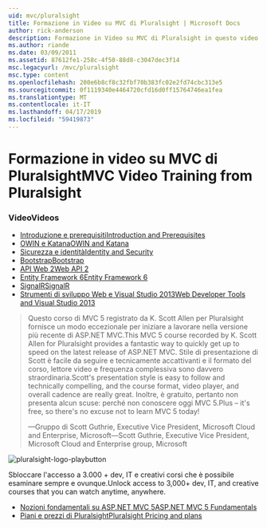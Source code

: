 ```yaml
---
uid: mvc/pluralsight
title: Formazione in Video su MVC di Pluralsight | Microsoft Docs
author: rick-anderson
description: Formazione in Video su MVC di Pluralsight in questo video di formazione gratuito otterrà è attivo e in esecuzione con ASP.NET MVC. Viene descritto come tutti gli elementi di configurazione di una soluzione di sviluppo...
ms.author: riande
ms.date: 03/09/2011
ms.assetid: 87612fe1-258c-4f50-88d8-c3047dec3f14
msc.legacyurl: /mvc/pluralsight
msc.type: content
ms.openlocfilehash: 200e6b8cf8c32fbf70b383fc02e2fd74cbc313e5
ms.sourcegitcommit: 0f1119340e4464720cfd16d0ff15764746ea1fea
ms.translationtype: MT
ms.contentlocale: it-IT
ms.lasthandoff: 04/17/2019
ms.locfileid: "59419873"
---
```

# <a name="mvc-video-training-from-pluralsight"></a><span data-ttu-id="35d18-104">Formazione in video su MVC di Pluralsight</span><span class="sxs-lookup"><span data-stu-id="35d18-104">MVC Video Training from Pluralsight</span></span>

### <a name="videos"></a><span data-ttu-id="35d18-105">Video</span><span class="sxs-lookup"><span data-stu-id="35d18-105">Videos</span></span>

- [<span data-ttu-id="35d18-106">Introduzione e prerequisiti</span><span class="sxs-lookup"><span data-stu-id="35d18-106">Introduction and Prerequisites</span></span>](https://pluralsight.com/training/Player?author=scott-allen&name=aspdotnet-mvc5-fundamentals-m1-introduction&mode=live&clip=0&course=aspdotnet-mvc5-fundamentals)
- [<span data-ttu-id="35d18-107">OWIN e Katana</span><span class="sxs-lookup"><span data-stu-id="35d18-107">OWIN and Katana</span></span>](https://pluralsight.com/training/Player?author=scott-allen&name=aspdotnet-mvc5-fundamentals-m2-katana&mode=live&clip=0&course=aspdotnet-mvc5-fundamentals)
- [<span data-ttu-id="35d18-108">Sicurezza e identità</span><span class="sxs-lookup"><span data-stu-id="35d18-108">Identity and Security</span></span>](https://pluralsight.com/training/Player?author=scott-allen&name=aspdotnet-mvc5-fundamentals-m3-identity&mode=live&clip=0&course=aspdotnet-mvc5-fundamentals)
- [<span data-ttu-id="35d18-109">Bootstrap</span><span class="sxs-lookup"><span data-stu-id="35d18-109">Bootstrap</span></span>](https://pluralsight.com/training/Player?author=scott-allen&name=aspdotnet-mvc5-fundamentals-m4-bootstrap&mode=live&clip=0&course=aspdotnet-mvc5-fundamentals)
- [<span data-ttu-id="35d18-110">API Web 2</span><span class="sxs-lookup"><span data-stu-id="35d18-110">Web API 2</span></span>](https://pluralsight.com/training/Player?author=scott-allen&name=aspdotnet-mvc5-fundamentals-m5-webapi2&mode=live&clip=0&course=aspdotnet-mvc5-fundamentals)
- [<span data-ttu-id="35d18-111">Entity Framework 6</span><span class="sxs-lookup"><span data-stu-id="35d18-111">Entity Framework 6</span></span>](https://pluralsight.com/training/Player?author=scott-allen&name=aspdotnet-mvc5-fundamentals-m6-ef6&mode=live&clip=0&course=aspdotnet-mvc5-fundamentals)
- [<span data-ttu-id="35d18-112">SignalR</span><span class="sxs-lookup"><span data-stu-id="35d18-112">SignalR</span></span>](https://pluralsight.com/training/Player?author=scott-allen&name=aspdotnet-mvc5-fundamentals-m7-signalr&mode=live&clip=0&course=aspdotnet-mvc5-fundamentals)
- [<span data-ttu-id="35d18-113">Strumenti di sviluppo Web e Visual Studio 2013</span><span class="sxs-lookup"><span data-stu-id="35d18-113">Web Developer Tools and Visual Studio 2013</span></span>](https://pluralsight.com/training/Player?author=scott-allen&name=aspdotnet-mvc5-fundamentals-m8-visualstudio&mode=live&clip=0&course=aspdotnet-mvc5-fundamentals)

> <span data-ttu-id="35d18-114">Questo corso di MVC 5 registrato da K. Scott Allen per Pluralsight fornisce un modo eccezionale per iniziare a lavorare nella versione più recente di ASP.NET MVC.</span><span class="sxs-lookup"><span data-stu-id="35d18-114">This MVC 5 course recorded by K. Scott Allen for Pluralsight provides a fantastic way to quickly get up to speed on the latest release of ASP.NET MVC.</span></span> <span data-ttu-id="35d18-115">Stile di presentazione di Scott è facile da seguire e tecnicamente accattivanti e il formato del corso, lettore video e frequenza complessiva sono davvero straordinaria.</span><span class="sxs-lookup"><span data-stu-id="35d18-115">Scott's presentation style is easy to follow and technically compelling, and the course format, video player, and overall cadence are really great.</span></span> <span data-ttu-id="35d18-116">Inoltre, è gratuito, pertanto non presenta alcun scuse: perché non conoscere oggi MVC 5.</span><span class="sxs-lookup"><span data-stu-id="35d18-116">Plus – it's free, so there's no excuse not to learn MVC 5 today!</span></span>
>
> <span data-ttu-id="35d18-117">&mdash;Gruppo di Scott Guthrie, Executive Vice President, Microsoft Cloud and Enterprise, Microsoft</span><span class="sxs-lookup"><span data-stu-id="35d18-117">&mdash;Scott Guthrie, Executive Vice President, Microsoft Cloud and Enterprise group, Microsoft</span></span>

![pluralsight-logo-playbutton](pluralsight/_static/image1.png)

<span data-ttu-id="35d18-119">Sbloccare l'accesso a 3.000 + dev, IT e creativi corsi che è possibile esaminare sempre e ovunque.</span><span class="sxs-lookup"><span data-stu-id="35d18-119">Unlock access to 3,000+ dev, IT, and creative courses that you can watch anytime, anywhere.</span></span>

* [<span data-ttu-id="35d18-120">Nozioni fondamentali su ASP.NET MVC 5</span><span class="sxs-lookup"><span data-stu-id="35d18-120">ASP.NET MVC 5 Fundamentals</span></span>](https://www.pluralsight.com/courses/aspdotnet-mvc5-fundamentals)
* [<span data-ttu-id="35d18-121">Piani e prezzi di Pluralsight</span><span class="sxs-lookup"><span data-stu-id="35d18-121">Pluralsight Pricing and plans</span></span>](https://www.pluralsight.com/pricing)
